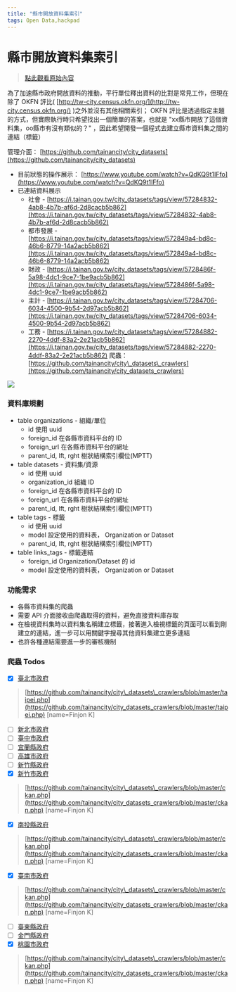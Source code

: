 ```yaml
---
title: "縣市開放資料集索引"
tags: Open Data,hackpad
---
```


# 縣市開放資料集索引

> [點此觀看原始內容](https://g0v.hackpad.tw/XIDdqdefsJZ)


為了加速縣市政府開放資料的推動，平行單位釋出資料的比對是常見工作，但現在除了 OKFN 評比( [http://tw-city.census.okfn.org/](http://tw-city.census.okfn.org/) )之外並沒有其他相關索引； OKFN 評比是透過指定主題的方式，但實際執行時只希望找出一個簡單的答案，也就是 "xx縣市開放了這個資料集，oo縣市有沒有類似的？" ，因此希望開發一個程式去建立縣市資料集之間的連結（標籤）

管理介面： [https://github.com/tainancity/city_datasets](https://github.com/tainancity/city_datasets)
- 目前狀態的操作展示： [https://www.youtube.com/watch?v=QdKQ9t1IFfo](https://www.youtube.com/watch?v=QdKQ9t1IFfo)
- 已連結資料展示
    - 社會 \- [https://i.tainan.gov.tw/city_datasets/tags/view/57284832-4ab8-4b7b-af6d-2d8cacb5b862](https://i.tainan.gov.tw/city_datasets/tags/view/57284832-4ab8-4b7b-af6d-2d8cacb5b862)
    - 都市發展 \- [https://i.tainan.gov.tw/city_datasets/tags/view/572849a4-bd8c-46b6-8779-14a2acb5b862](https://i.tainan.gov.tw/city_datasets/tags/view/572849a4-bd8c-46b6-8779-14a2acb5b862)
    - 財政 \- [https://i.tainan.gov.tw/city_datasets/tags/view/5728486f-5a98-4dc1-9ce7-1be9acb5b862](https://i.tainan.gov.tw/city_datasets/tags/view/5728486f-5a98-4dc1-9ce7-1be9acb5b862)
    - 主計 \- [https://i.tainan.gov.tw/city_datasets/tags/view/57284706-6034-4500-9b54-2d97acb5b862](https://i.tainan.gov.tw/city_datasets/tags/view/57284706-6034-4500-9b54-2d97acb5b862)
    - 工務 \- [https://i.tainan.gov.tw/city_datasets/tags/view/57284882-2270-4ddf-83a2-2e21acb5b862](https://i.tainan.gov.tw/city_datasets/tags/view/57284882-2270-4ddf-83a2-2e21acb5b862)
爬蟲： [https://github.com/tainancity/city\_datasets\_crawlers](https://github.com/tainancity/city_datasets_crawlers)

![](https://g0vhackmd.blob.core.windows.net/g0v-hackmd-images/upload_15fa564d2582af40c0f6c638af623bad)

### 資料庫規劃

- table organizations - 組織/單位
    - id 使用 uuid
    - foreign_id 在各縣市資料平台的 ID
    - foreign_url 在各縣市資料平台的網址
    - parent_id, lft, rght 樹狀結構索引欄位(MPTT)
- table datasets - 資料集/資源
    - id 使用 uuid
    - organization_id 組織 ID
    - foreign_id 在各縣市資料平台的 ID
    - foreign_url 在各縣市資料平台的網址
    - parent_id, lft, rght 樹狀結構索引欄位(MPTT)
- table tags - 標籤
    - id 使用 uuid
    - model 設定使用的資料表， Organization or Dataset
    - parent_id, lft, rght 樹狀結構索引欄位(MPTT)
- table links_tags - 標籤連結
    - foreign_id Organization/Dataset 的 id
    - model 設定使用的資料表， Organization or Dataset

### 功能需求

- 各縣市資料集的爬蟲
- 需要 API 介面接收由爬蟲取得的資料，避免直接資料庫存取
- 在檢視資料集時以資料集名稱建立標籤，接著進入檢視標籤的頁面可以看到剛建立的連結，進一步可以用關鍵字搜尋其他資料集建立更多連結
- 也許各種連結需要進一步的審核機制

### 爬蟲 Todos

- [x] [臺北市政府](http://data.taipei/)
> [https://github.com/tainancity/city\_datasets\_crawlers/blob/master/taipei.php](https://github.com/tainancity/city_datasets_crawlers/blob/master/taipei.php)
> [name=Finjon K]

- [ ] [新北市政府](http://data.ntpc.gov.tw/)
- [ ] [臺中市政府](http://data.taichung.gov.tw/GipOpenWeb/wSite/mp?mp=1)
- [ ] [宜蘭縣政府](http://opendata.e-land.gov.tw/)
- [ ] [高雄市政府](http://data.kaohsiung.gov.tw/Opendata/)
- [ ] [新竹縣政府](https://data.hsinchu.gov.tw/index.aspx)
- [x] [新竹市政府](http://opendata.hccg.gov.tw/)
> [https://github.com/tainancity/city\_datasets\_crawlers/blob/master/ckan.php](https://github.com/tainancity/city_datasets_crawlers/blob/master/ckan.php)
> [name=Finjon K]

- [x] [南投縣政府](http://data.nantou.gov.tw/)
> [https://github.com/tainancity/city\_datasets\_crawlers/blob/master/ckan.php](https://github.com/tainancity/city_datasets_crawlers/blob/master/ckan.php)
> [name=Finjon K]

- [x] [臺南市政府](http://data.tainan.gov.tw/)
> [https://github.com/tainancity/city\_datasets\_crawlers/blob/master/ckan.php](https://github.com/tainancity/city_datasets_crawlers/blob/master/ckan.php)
> [name=Finjon K]

- [ ] [臺東縣政府](http://www.taitung.gov.tw/opendata/Default.aspx?themesite=BAA86C8F16BADDE6)
- [ ] [金門縣政府](http://data.kinmen.gov.tw/)
- [x] [桃園市政府](http://data.tycg.gov.tw/)
> [https://github.com/tainancity/city\_datasets\_crawlers/blob/master/ckan.php](https://github.com/tainancity/city_datasets_crawlers/blob/master/ckan.php)
> [name=Finjon K]


